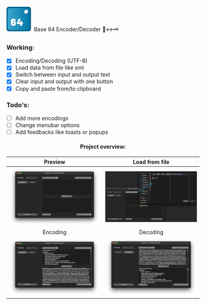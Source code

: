 ![Icon](base-64/Assets.xcassets/AppIcon.appiconset/64.png?raw=true "Icon") &nbsp;Base 64 Encoder/Decoder 📄↔🗝️

### Working:
- [x] Encoding/Decoding (UTF-8)
- [x] Load data from file like xml
- [x] Switch between input and output text
- [x] Clear input and output with one button
- [x] Copy and paste from/to clipboard

### Todo's:
- [ ] Add more encodings
- [ ] Change menubar options
- [ ] Add feedbacks like toasts or popups

<h4 align="center">Project overview:</h4>

Preview             |  Load from file
:-:|:-:
![Preview](preview/preview-1.png?raw=true "Preview")  |  ![Load from file](preview/preview-2.png?raw=true "Load from file")
Encoding             |  Decoding
![Preview](preview/preview-3.png?raw=true "Preview")  |  ![Load from file](preview/preview-4.png?raw=true "Load from file")
